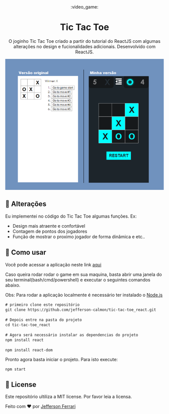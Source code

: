 <div align="center">
    :video_game: <h1> Tic Tac Toe</h1>


<p>
    O joginho Tic Tac Toe criado a partir do tutorial do ReactJS com algumas alterações no design e fucionalidades adicionais. Desenvolvido com ReactJS.
</p>

<img src="images/tictactoe-banner.png"  />

</div>


## :open_book: Alterações

Eu implementei no código do Tic Tac Toe algumas funções. Ex:

* Design mais atraente e confortável
* Contagem de pontos dos jogadores
* Função de mostrar o proximo jogador de forma dinâmica e etc..

## :dart: Como usar

Você pode acessar a aplicação neste link [aqui](https://wizardly-shannon-8e5991.netlify.app/)

Caso queira rodar rodar o game em sua maquina, basta abrir uma janela do seu terminal(bash/cmd/powershell) e executar o seguintes comandos abaixo.

Obs: Para rodar a aplicação localmente é necessário ter instalado o [Node.js](https://nodejs.org/en/download/)

```shell
# primeiro clone este repositório
git clone https://github.com/jefferson-calmon/tic-tac-toe_react.git

# Depois entre na pasta do projeto
cd tic-tac-toe_react

# Agora será necessário instalar as dependencias do projeto
npm install react

npm install react-dom

```

Pronto agora basta iniciar o projeto. Para isto execute:

```shell
npm start
```

## :scroll: License

Este repositório ultiliza a MIT license. Por favor leia a licensa.

Feito com :heart: por [Jefferson Ferrari](https://www.linkedin.com/in/jefferson-f-b24248191/)